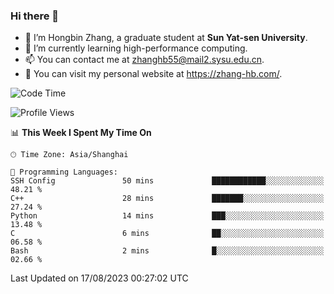 ### Hi there 👋

- 🔭 I’m Hongbin Zhang, a graduate student at **Sun Yat-sen University**.
- 🌱 I’m currently learning high-performance computing.
- 📫 You can contact me at zhanghb55@mail2.sysu.edu.cn.
- 👀 You can visit my personal website at https://zhang-hb.com/.

<!--START_SECTION:waka-->
![Code Time](http://img.shields.io/badge/Code%20Time-227%20hrs%2015%20mins-blue)

![Profile Views](http://img.shields.io/badge/Profile%20Views-0-blue)

📊 **This Week I Spent My Time On** 

```text
🕑︎ Time Zone: Asia/Shanghai

💬 Programming Languages: 
SSH Config               50 mins             ████████████░░░░░░░░░░░░░   48.21 % 
C++                      28 mins             ███████░░░░░░░░░░░░░░░░░░   27.24 % 
Python                   14 mins             ███░░░░░░░░░░░░░░░░░░░░░░   13.48 % 
C                        6 mins              ██░░░░░░░░░░░░░░░░░░░░░░░   06.58 % 
Bash                     2 mins              █░░░░░░░░░░░░░░░░░░░░░░░░   02.66 % 
```


 Last Updated on 17/08/2023 00:27:02 UTC
<!--END_SECTION:waka-->
